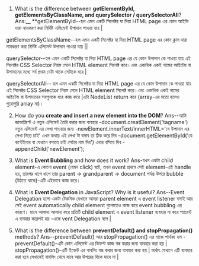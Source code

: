

1. What is the difference between **getElementById, getElementsByClassName, and querySelector / querySelectorAll**?
Ans:__ **getElementById--হল এমন একটি সিলেক্টর যা দিয়া HTML page এর কোন আইডি দারা নামকরণ করা   নির্দিষ্ট  এলিমেন্ট উপাদান পাওয়া যায় |

getElementsByClassName--হল এমন একটি সিলেক্টর যা দিয়া HTML page এর কোন ক্লাস দারা নামকরণ করা নির্দিষ্ট  এলিমেন্ট উপাদান পাওয়া যায় ||

querySelector--হল এমন একটি সিলেক্টর যা দিয়া HTML page এর যে  কোন উপাদান কে পাওয়া যায় এই সিলেক্টর CSS Selector নিয়ম মেনে HTML element সিলেক্ট করে।এবং একাধিক একই নামের আইটেম বা উপাদানের মধ্যে সর্ব প্রথম যেটা থাকে সেটাকে ধরে | 

querySelectorAll-- হল এমন একটি সিলেক্টর যা দিয়া HTML page এর যে  কোন উপাদান কে পাওয়া যায় এই সিলেক্টর CSS Selector নিয়ম মেনে HTML element সিলেক্ট করে।এবং একাধিক একই নামের আইটেম বা উপাদানের সবগুলকে ধরে কাজ করে |এটা NodeList return করে (array-এর মতো হলেও পুরোপুরি array না)।

   

2. How do you **create and insert a new element into the DOM**?
Ans--আমি জাভাস্ক্রিপ্ট এ নতুন এলিমেন্ট তৈরি করার জন্য ব্যবহার -document.creatElement('tagname')
নতুন এলিমেন্ট এর লেখা পাওয়ার জন্য -newElement.innerText/innerHTML='যে উপাদান এর লেখা নিতে চাই'
এখন কথায় এই লেখা টা বসাব তা ঠিক করে দিব -document.getElementById('যে কন্টেইনার বা যেখানে বসাতে চাই সেটার নাম দিব')
এবার বসিয়ে দিব -appendChild('newElement');

3. What is **Event Bubbling** and how does it work?
Ans-যখন একটা child element-এ কোনো event (যেমন click) ঘটে, তখন event প্রথমে সেই element-এই handle হয়, তারপর ধাপে ধাপে তার parent → grandparent → document পর্যন্ত উপরে bubble (উঠতে থাকে)-এটি এইভাবে কাজ করে।

4. What is **Event Delegation** in JavaScript? Why is it useful?
Ans--Event Delegation হলো একটা টেকনিক যেখানে আমরা  parent element এ event listener বসাই  আর সেই event automatically child element গুলোতেও কাজ করে event bubbling এর কারণে।
মানে আলাদা আলাদা করে প্রতিটি child element এ event listener ব্যবহার না করে প্যারেন্ট এ ব্যবহার করেলই হয় -একে vent Delegation বলে | 

5. What is the difference between **preventDefault() and stopPropagation()** methods?
Ans--preventDefault() আর stopPropagation() এর মাজে পার্থক্য হল -
preventDefault()-এটি কোন এলিমেন্ট এর ডিফল্ট কাজ বন্ধ করার জন্য ব্যবহার করা হয় |
stopPropagation()-এটি ইভেন্ট এর বাবলিং বন্ধ করার জন্য ব্যবহার করা হয় | অর্থাৎ যেখানে এটি ব্যবহার করা হবে সেখানেই বাবলিং থেমে যাবে আর উপরের দিকে যাবে না |
